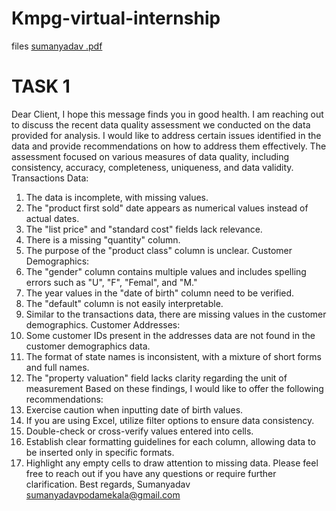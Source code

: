 # Kmpg-virtual-internship
files
[sumanyadav .pdf](https://github.com/sumanyadav-podamekala/Kmpg-virtual-internship/files/11583856/sumanyadav.pdf)
# TASK 1
Dear Client,
I hope this message finds you in good health. I am reaching out to discuss the recent data
quality assessment we conducted on the data provided for analysis.
I would like to address certain issues identified in the data and provide recommendations on
how to address them effectively.
The assessment focused on various measures of data quality, including consistency, accuracy,
completeness, uniqueness, and data validity.
Transactions Data:
1. The data is incomplete, with missing values.
2. The "product first sold" date appears as numerical values instead of actual dates.
3. The "list price" and "standard cost" fields lack relevance.
4. There is a missing "quantity" column.
5. The purpose of the "product class" column is unclear.
Customer Demographics:
1. The "gender" column contains multiple values and includes spelling errors such as "U",
"F", "Femal", and "M."
2. The year values in the "date of birth" column need to be verified.
3. The "default" column is not easily interpretable.
4. Similar to the transactions data, there are missing values in the customer demographics.
Customer Addresses:
1. Some customer IDs present in the addresses data are not found in the customer
demographics data.
2. The format of state names is inconsistent, with a mixture of short forms and full names.
3. The "property valuation" field lacks clarity regarding the unit of measurement
Based on these findings, I would like to offer the following recommendations:
1. Exercise caution when inputting date of birth values.
2. If you are using Excel, utilize filter options to ensure data consistency.
3. Double-check or cross-verify values entered into cells.
4. Establish clear formatting guidelines for each column, allowing data to be inserted only in
specific formats.
5. Highlight any empty cells to draw attention to missing data.
Please feel free to reach out if you have any questions or require further clarification.
Best regards,
Sumanyadav
sumanyadavpodamekala@gmail.com
